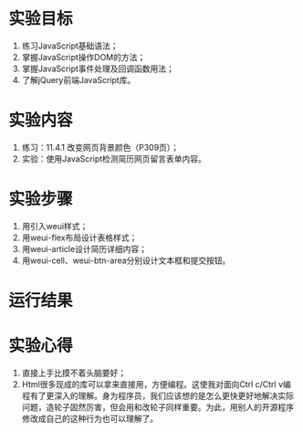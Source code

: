 # 实验目标   
1. 练习JavaScript基础语法；
2. 掌握JavaScript操作DOM的方法；
3. 掌握JavaScript事件处理及回调函数用法；
4. 了解jQuery前端JavaScript库。  
   
# 实验内容     
1. 练习：11.4.1 改变网页背景颜色（P309页）；
2. 实验：使用JavaScript检测简历网页留言表单内容。     
   
# 实验步骤  
1. 用<link href="https://cdn.bootcss.com/weui/1.1.3/style/weui.css" rel="stylesheet">引入weui样式；   
2. 用weui-flex布局设计表格样式；  
3. 用weui-article设计简历详细内容；   
4. 用weui-cell、weui-btn-area分别设计文本框和提交按钮。  
   
# 运行结果  
# 实验心得  
1. 直接上手比摸不着头脑要好；  
2. Html很多现成的库可以拿来直接用，方便编程。这使我对面向Ctrl c/Ctrl v编程有了更深入的理解。身为程序员，我们应该想的是怎么更快更好地解决实际问题，造轮子固然厉害，但会用和改轮子同样重要。为此，用别人的开源程序修改成自己的这种行为也可以理解了。   
